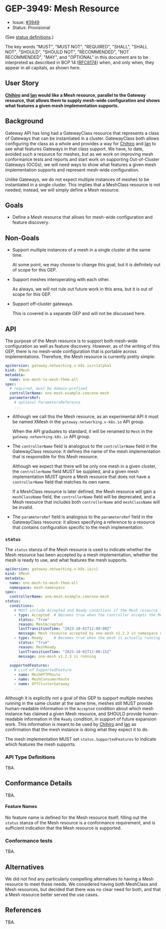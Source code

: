 # GEP-3949: Mesh Resource

* Issue: [#3949](https://github.com/kubernetes-sigs/gateway-api/issues/3949)
* Status: Provisional

(See [status definitions](../overview.md#gep-states).)

[Chihiro]: https://gateway-api.sigs.k8s.io/concepts/roles-and-personas/#chihiro
[Ian]: https://gateway-api.sigs.k8s.io/concepts/roles-and-personas/#ian
[Ana]: https//gateway-api.sigs.k8s.io/concepts/roles-and-personas/#ana

The key words "MUST", "MUST NOT", "REQUIRED", "SHALL", "SHALL NOT", "SHOULD",
"SHOULD NOT", "RECOMMENDED", "NOT RECOMMENDED", "MAY", and "OPTIONAL" in this
document are to be interpreted as described in BCP 14 ([RFC8174]) when, and
only when, they appear in all capitals, as shown here.

[RFC8174]: https://www.rfc-editor.org/rfc/rfc8174

## User Story

**[Chihiro] and [Ian] would like a Mesh resource,
parallel to the Gateway resource,
that allows them to
supply mesh-wide configuration
and
shows what features
a given mesh implementation supports.**

## Background

Gateway API has long had a GatewayClass resource
that represents a class of Gateways
that can be instantiated in a cluster.
GatewayClass both
allows configuring the class as a whole
and provides a way for [Chihiro] and [Ian] to see
what features Gateways in that class support.
We have,
to date,
avoided such a resource for meshes,
but as we work on
improving mesh conformance tests and reports
and start work on
supporting Out-of-Cluster Gateways (OCGs),
we will need ways to
show what features a given mesh implementation supports
and represent mesh-wide configuration.

Unlike Gateways, we do not expect
multiple instances of meshes to be instantiated
in a single cluster.
This implies that a MeshClass resource is not needed;
instead, we will simply define a Mesh resource.

## Goals

- Define a Mesh resource
  that allows for
  mesh-wide configuration
  and feature discovery.

## Non-Goals

- Support multiple instances of a mesh
  in a single cluster at the same time.

   At some point, we may choose to
   change this goal,
   but it is definitely out of scope
   for this GEP.

- Support meshes interoperating with each other.

   As always,
   we will not rule out future work
   in this area,
   but it is out of scope
   for this GEP.

- Support off-cluster gateways.

   This is covered in a separate GEP
   and will not be discussed here.

## API

The purpose
of the Mesh resource
is to support both
mesh-wide configuration
as well as feature discovery.
However,
as of the writing of this GEP,
there is
no mesh-wide configuration
that is portable across implementations.
Therefore,
the Mesh resource
is currently pretty simple:

```yaml
apiVersion: gateway.networking.x-k8s.io/v1alpha1
kind: XMesh
metadata:
  name: one-mesh-to-mesh-them-all
spec:
  # required, must be domain-prefixed
  controllerName: one-mesh.example.com/one-mesh
  parametersRef:
    # optional ParametersReference
    ...
```

- Although we call this the Mesh resource,
  as an experimental API
  it must be named XMesh
  in the `gateway.networking.x-k8s.io` API group.

   When the API graduates to standard,
   it will be renamed to `Mesh`
   in the `gateway.networking.k8s.io` API group.

- The `controllerName` field
  is analogous to
  the `controllerName` field
  in the GatewayClass resource:
  it defines the name
  of the mesh implementation
  that is responsible for
  this Mesh resource.

   Although we expect
   that there will be
   only one mesh
  in a given cluster, the
  `controllerName` field
  MUST be supplied,
  and a given mesh implementation
  MUST ignore
  a Mesh resource
  that does not have
  a `controllerName` field
  that matches its own name.

   If a MeshClass resource
   is later defined,
   the Mesh resource
   will gain a
   `meshClassName` field,
   the `controllerName` field
   will be deprecated,
   and a
   Mesh resource
   that includes
   both `controllerName` and `meshClassName`
   will be invalid.

- The `parametersRef` field
  is analogous to
  the `parametersRef` field
  in the GatewayClass resource:
  it allows specifying
  a reference to a resource
  that contains configuration
  specific to the mesh
  implementation.

### `status`

The `status` stanza
of the Mesh resource
is used to indicate
whether the Mesh resource
has been accepted by
a mesh implementation,
whether the mesh is
ready to use,
and
what features
the mesh supports.

```yaml
apiVersion: gateway.networking.x-k8s.io/v1
kind: XMesh
metadata:
  name: one-mesh-to-mesh-them-all
  namespace: mesh-namespace
spec:
  controllerName: one-mesh.example.com/one-mesh
status:
  conditions:
    # MUST include Accepted and Ready conditions if the Mesh resource is active.
    - type: Accepted  # Becomes true when the controller accepts the Mesh resource
      status: "True"
      reason: MeshAccepted
      lastTransitionTime: "2023-10-01T12:00:00Z"
      message: Mesh resource accepted by one-mesh v1.2.3 in namespace one-mesh
    - type: Ready     # Becomes true when the mesh is actually running
      status: "True"
      reason: MeshReady
      lastTransitionTime: "2023-10-01T12:00:15Z"
      message: one-mesh v1.2.3 is running
    ...
  supportedFeatures:
    # List of SupportedFeature
    - name: MeshHTTPRoute
    - name: MeshConsumerRoute
    - name: OffClusterGateway
    ...
```

Although it is
explicitly
not a goal of this GEP
to support multiple meshes
running in the same cluster at the same time,
meshes still MUST provide
human-readable information
in the `Accepted` condition
about which mesh instance
has claimed a given Mesh resource,
and SHOULD provide human-readable
information in the `Ready` condition,
in support of future expansion work.
This information is meant to be used
by [Chihiro] and [Ian] as confirmation
that the mesh instance
is doing what they expect it to do.

The mesh implementation
MUST set `status.SupportedFeatures`
to indicate which features
the mesh supports.

### API Type Definitions

TBA.

## Conformance Details

TBA.

#### Feature Names

No feature name is defined
for the Mesh resource itself;
filling out the `status` stanza
of the Mesh resource
is a conformance requirement,
and is sufficient indication
that the Mesh resource is supported.

### Conformance tests

TBA.

## Alternatives

We did not find any
particularly compelling alternatives
to having a Mesh resource
to meet these needs.
We considered having both
MeshClass and Mesh resources,
but decided that
there was no clear need for both,
and that a Mesh resource
better served the use cases.

## References

TBA.

